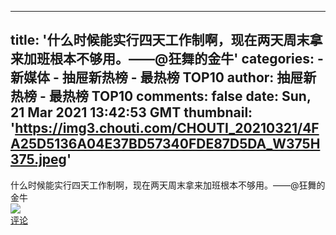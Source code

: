 
---
title: '什么时候能实行四天工作制啊，现在两天周末拿来加班根本不够用。——@狂舞的金牛'
categories: 
    - 新媒体
    - 抽屉新热榜 - 最热榜 TOP10
author: 抽屉新热榜 - 最热榜 TOP10
comments: false
date: Sun, 21 Mar 2021 13:42:53 GMT
thumbnail: 'https://img3.chouti.com/CHOUTI_20210321/4FA25D5136A04E37BD57340FDE87D5DA_W375H375.jpeg'
---

<div>   
什么时候能实行四天工作制啊，现在两天周末拿来加班根本不够用。——@狂舞的金牛<br><img src="https://img3.chouti.com/CHOUTI_20210321/4FA25D5136A04E37BD57340FDE87D5DA_W375H375.jpeg" referrerpolicy="no-referrer"><br><a href="https://dig.chouti.com/link/30466817">评论</a>  
</div>
            